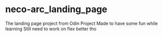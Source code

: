 # neco-arc_landing_page
The landing page project from Odin Project
Made to have some fun while learning
Still need to work on flex better tho
